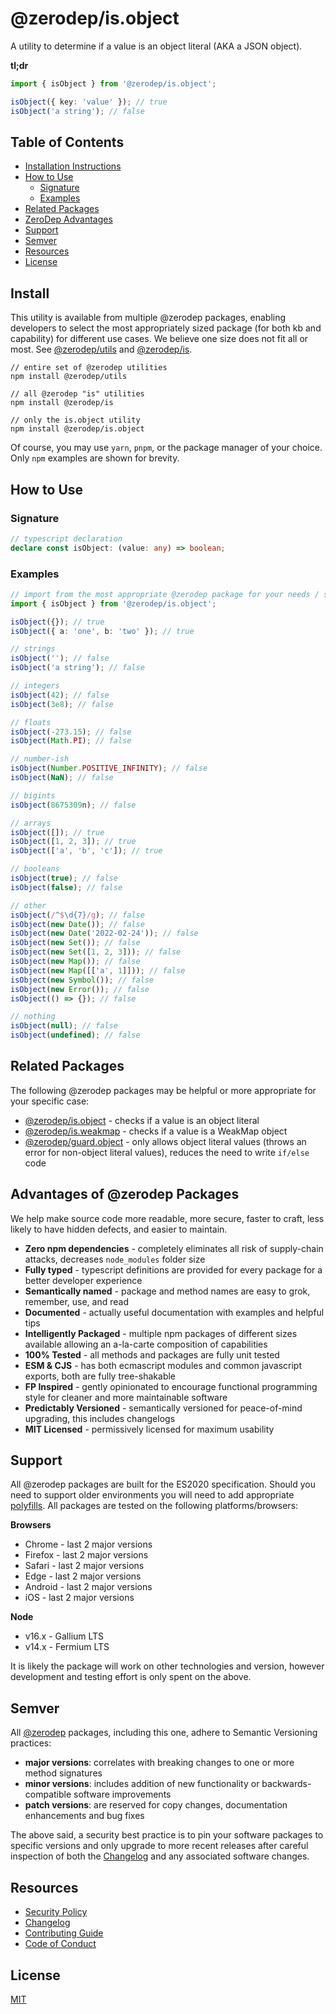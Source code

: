 # @zerodep/is.object

A utility to determine if a value is an object literal (AKA a JSON object).

**tl;dr**

```typescript
import { isObject } from '@zerodep/is.object';

isObject({ key: 'value' }); // true
isObject('a string'); // false
```

## Table of Contents

- [Installation Instructions](#install)
- [How to Use](#how-to-use)
  - [Signature](#signature)
  - [Examples](#examples)
- [Related Packages](#related-packages)
- [ZeroDep Advantages](#advantages-of-zerodep-packages)
- [Support](#support)
- [Semver](#semver)
- [Resources](#resources)
- [License](#license)

## Install

This utility is available from multiple @zerodep packages, enabling developers to select the most appropriately sized package (for both kb and capability) for different use cases. We believe one size does not fit all or most. See [@zerodep/utils](https://www.npmjs.com/package/@zerodep/utils) and [@zerodep/is](https://www.npmjs.com/package/@zerodep/is).

```
// entire set of @zerodep utilities
npm install @zerodep/utils

// all @zerodep "is" utilities
npm install @zerodep/is

// only the is.object utility
npm install @zerodep/is.object
```

Of course, you may use `yarn`, `pnpm`, or the package manager of your choice. Only `npm` examples are shown for brevity.

## How to Use

### Signature

```typescript
// typescript declaration
declare const isObject: (value: any) => boolean;
```

### Examples

```typescript
// import from the most appropriate @zerodep package for your needs / specific use case (see the Install section above)
import { isObject } from '@zerodep/is.object';

isObject({}); // true
isObject({ a: 'one', b: 'two' }); // true

// strings
isObject(''); // false
isObject('a string'); // false

// integers
isObject(42); // false
isObject(3e8); // false

// floats
isObject(-273.15); // false
isObject(Math.PI); // false

// number-ish
isObject(Number.POSITIVE_INFINITY); // false
isObject(NaN); // false

// bigints
isObject(8675309n); // false

// arrays
isObject([]); // true
isObject([1, 2, 3]); // true
isObject(['a', 'b', 'c']); // true

// booleans
isObject(true); // false
isObject(false); // false

// other
isObject(/^$\d{7}/g); // false
isObject(new Date()); // false
isObject(new Date('2022-02-24')); // false
isObject(new Set()); // false
isObject(new Set([1, 2, 3])); // false
isObject(new Map()); // false
isObject(new Map([['a', 1]])); // false
isObject(new Symbol()); // false
isObject(new Error()); // false
isObject(() => {}); // false

// nothing
isObject(null); // false
isObject(undefined); // false
```

## Related Packages

The following @zerodep packages may be helpful or more appropriate for your specific case:

- [@zerodep/is.object](https://www.npmjs.com/package/@zerodep/is.object) - checks if a value is an object literal
- [@zerodep/is.weakmap](https://www.npmjs.com/package/@zerodep/is.weakset) - checks if a value is a WeakMap object
- [@zerodep/guard.object](https://www.npmjs.com/package/@zerodep/guard.object) - only allows object literal values (throws an error for non-object literal values), reduces the need to write `if/else` code

## Advantages of @zerodep Packages

We help make source code more readable, more secure, faster to craft, less likely to have hidden defects, and easier to maintain.

- **Zero npm dependencies** - completely eliminates all risk of supply-chain attacks, decreases `node_modules` folder size
- **Fully typed** - typescript definitions are provided for every package for a better developer experience
- **Semantically named** - package and method names are easy to grok, remember, use, and read
- **Documented** - actually useful documentation with examples and helpful tips
- **Intelligently Packaged** - multiple npm packages of different sizes available allowing an a-la-carte composition of capabilities
- **100% Tested** - all methods and packages are fully unit tested
- **ESM & CJS** - has both ecmascript modules and common javascript exports, both are fully tree-shakable
- **FP Inspired** - gently opinionated to encourage functional programming style for cleaner and more maintainable software
- **Predictably Versioned** - semantically versioned for peace-of-mind upgrading, this includes changelogs
- **MIT Licensed** - permissively licensed for maximum usability

## Support

All @zerodep packages are built for the ES2020 specification. Should you need to support older environments you will need to add appropriate [polyfills](https://developer.mozilla.org/en-US/docs/Glossary/Polyfill). All packages are tested on the following platforms/browsers:

**Browsers**

- Chrome - last 2 major versions
- Firefox - last 2 major versions
- Safari - last 2 major versions
- Edge - last 2 major versions
- Android - last 2 major versions
- iOS - last 2 major versions

**Node**

- v16.x - Gallium LTS
- v14.x - Fermium LTS

It is likely the package will work on other technologies and version, however development and testing effort is only spent on the above.

## Semver

All [@zerodep](https://github.com/cdepage/zerodep) packages, including this one, adhere to Semantic Versioning practices:

- **major versions**: correlates with breaking changes to one or more method signatures
- **minor versions**: includes addition of new functionality or backwards-compatible software improvements
- **patch versions**: are reserved for copy changes, documentation enhancements and bug fixes

The above said, a security best practice is to pin your software packages to specific versions and only upgrade to more recent releases after careful inspection of both the [Changelog](https://github.com/cdepage/zerodep/blob/main/packages/is.object/CHANGELOG.md) and any associated software changes.

## Resources

- [Security Policy](https://github.com/cdepage/zerodep/blob/main/SECURITY.md)
- [Changelog](https://github.com/cdepage/zerodep/blob/main/packages/is/is.object/CHANGELOG.md)
- [Contributing Guide](https://github.com/cdepage/zerodep/blob/main/CONTRIBUTING.md)
- [Code of Conduct](https://github.com/cdepage/zerodep/blob/main/CODE_OF_CONDUCT.md)

## License

[MIT](https://github.com/cdepage/zerodep/blob/main/LICENSE)
